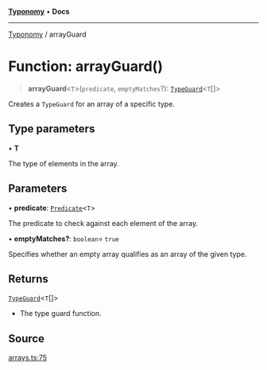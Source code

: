 [**Typonomy**](../README.md) • **Docs**

***

[Typonomy](../globals.md) / arrayGuard

# Function: arrayGuard()

> **arrayGuard**\<`T`\>(`predicate`, `emptyMatches`?): [`TypeGuard`](../type-aliases/TypeGuard.md)\<`T`[]\>

Creates a `TypeGuard` for an array of a specific type.

## Type parameters

• **T**

The type of elements in the array.

## Parameters

• **predicate**: [`Predicate`](../type-aliases/Predicate.md)\<`T`\>

The predicate to check against each element of the array.

• **emptyMatches?**: `boolean`= `true`

Specifies whether an empty array qualifies as an array of the given type.

## Returns

[`TypeGuard`](../type-aliases/TypeGuard.md)\<`T`[]\>

- The type guard function.

## Source

[arrays.ts:75](https://github.com/softcraft-development/typonomy/blob/f77f6002b19dd65199e89540af6d271db08bf123/src/arrays.ts#L75)
